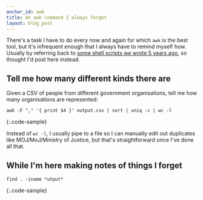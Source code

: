 ```yaml
---
anchor_id: awk
title: An awk command I always forget
layout: blog_post
---
```


There's a task I have to do every now and again for which `awk` is the best tool, but it's infrequent enough that I always have to remind myself how. Usually by referring back to [some shell scripts we wrote 5 years ago](https://github.com/alphagov/transition-config/blob/7bee2d60f5895893e8db26efa11ef73fc5d42f83/tools/businesslink_prune.sh), so thought I'd post here instead.

## Tell me how many different kinds there are

Given a CSV of people from different government organisations, tell me how many organisations are represented:

```
awk -F "," '{ print $4 }' output.csv | sort | uniq -c | wc -l
```
{:.code-sample}

Instead of `wc -l`, I usually pipe to a file so I can manually edit out duplicates like MOJ/MoJ/Ministry of Justice, but that's straightforward once I've done all that.

## While I'm here making notes of things I forget

```
find . -iname *utput*
```
{:.code-sample}
